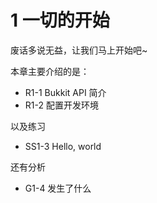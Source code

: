 # 1 一切的开始

废话多说无益，让我们马上开始吧~

本章主要介绍的是：
* R1-1 Bukkit API 简介
* R1-2 配置开发环境

以及练习
* SS1-3 Hello, world

还有分析
* G1-4 发生了什么

